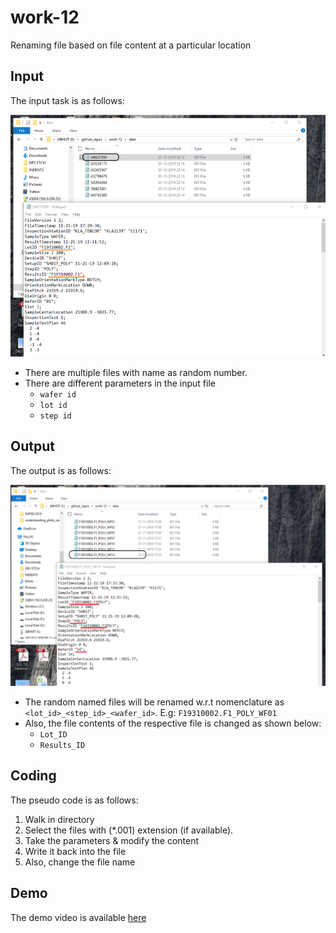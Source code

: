 # work-12
Renaming file based on file content at a particular location

## Input
The input task is as follows:
<p align="center">
  <img src="images/work_12_input.png" alt="Work-12 Input" width="" height="">
</p>

* There are multiple files with name as random number.
* There are different parameters in the input file
	- `wafer id`
	- `lot id`
	- `step id`



## Output
The output is as follows:
<p align="center">
  <img src="images/work_12_output.png" alt="Work-12 Output" width="" height="">
</p>

* The random named files will be renamed w.r.t nomenclature as `<lot_id>_<step_id>_<wafer_id>`. E.g: `F19310002.F1_POLY_WF01`
* Also, the file contents of the respective file is changed as shown below:
	- `Lot_ID`
	- `Results_ID`

## Coding
The pseudo code is as follows:

1. Walk in directory 
2. Select the files with (*.001) extension (if available).
3. Take the parameters & modify the content
4. Write it back into the file
5. Also, change the file name

## Demo
The demo video is available [here](./videos/work_12_demo.mp4)